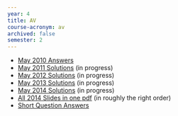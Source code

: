 ```yaml
---
year: 4
title: AV
course-acronym: av
archived: false
semester: 2
---
```


- [May 2010 Answers](https://docs.google.com/document/d/16WqtvNYFQLP4wXrhAK2uGrs-BXVfng8fLxTt-xw8ivM/edit?usp=sharing)
- [May 2011 Solutions](http://docs.google.com/document/d/1nVPQCnHh5D6oTLDHfANQqBvO7eWCa5vHniR6AC_LQc8/edit?usp=sharing) (in progress)
- [May 2012 Solutions](http://docs.google.com/document/d/13o6NxV2BhtUYdTagyRzLeby7AYnlPOKJd0hi3OlVBz8/edit?usp=sharing) (in progress)
- [May 2013 Solutions](http://docs.google.com/document/d/1qs16fpfLRAys14mQ1Z9ObEnofk9gnZcSj5jQa6GDBC8/edit?usp=sharing) (in progress)
- [May 2014 Solutions](https://docs.google.com/document/d/1eYy6gESRmrk2VrM1NkfTCkvzMYqshckQG74lsafGMUg/edit?usp=sharing) (in progress)
- [All 2014 Slides in one pdf](https://drive.google.com/file/d/0B2AAOQQZ_8BxS19iclM5dGV1WUk/edit?usp=sharing) (in roughly the right order)
- [Short Question Answers](https://docs.google.com/document/d/18XgkXK5PIUsoSydY5479GBSwKg7DfDrbhFkhDWbZnAo/edit)
